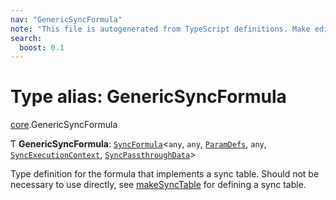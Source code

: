 ```yaml
---
nav: "GenericSyncFormula"
note: "This file is autogenerated from TypeScript definitions. Make edits to the comments in the TypeScript file and then run `make docs` to regenerate this file."
search:
  boost: 0.1
---
```

# Type alias: GenericSyncFormula

[core](../modules/core.md).GenericSyncFormula

Ƭ **GenericSyncFormula**: [`SyncFormula`](core.SyncFormula.md)<`any`, `any`, [`ParamDefs`](core.ParamDefs.md), `any`, [`SyncExecutionContext`](../interfaces/core.SyncExecutionContext.md), [`SyncPassthroughData`](core.SyncPassthroughData.md)\>

Type definition for the formula that implements a sync table.
Should not be necessary to use directly, see [makeSyncTable](../functions/core.makeSyncTable.md)
for defining a sync table.
